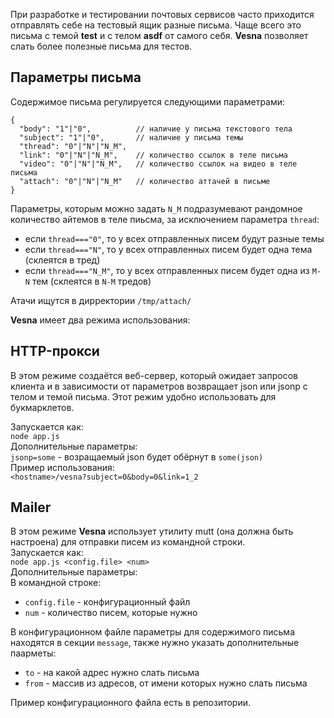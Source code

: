 При разработке и тестировании почтовых сервисов часто приходится отправлять себе на тестовый ящик разные письма. Чаще всего это письма с темой **test** и с телом **asdf** от самого себя. **Vesna** позволяет слать более полезные письма для тестов.

## Параметры письма
Содержимое письма регулируется следующими параметрами:  

    {
      "body": "1"|"0",          // наличие у письма текстового тела
      "subject": "1"|"0",       // наличие у письма темы
      "thread": "0"|"N"|"N_M",
      "link": "0"|"N"|"N_M",    // количество ссылок в теле письма
      "video": "0"|"N"|"N_M",   // количество ссылок на видео в теле письма
      "attach": "0"|"N"|"N_M"   // количество аттачей в письме
    }
 
Параметры, которым можно задать `N_M` подразумевают рандомное количество айтемов в теле пиьсма, за исключением параметра `thread`:

* если `thread==="0"`, то у всех отправленных писем будут разные темы
* если `thread==="N"`, то у всех отправленных писем будет одна тема (склеятся в тред)
* если `thread==="N_M"`, то у всех отправленных писем будет одна из `M-N` тем (склеятся в `N-M` тредов)

Атачи ищутся в дирректории `/tmp/attach/`


**Vesna** имеет два режима использования:
## HTTP-прокси
В этом режиме создаётся веб-сервер, который ожидает запросов клиента и в зависимости от параметров возвращает json или jsonp c телом и темой письма. Этот режим удобно использовать для букмарклетов.

Запускается как:  
`node app.js`  
Дополнительные параметры:  
`jsonp=some` - возращаемый json будет обёрнут в `some(json)`  
Пример использования:  
`<hostname>/vesna?subject=0&body=0&link=1_2`  
## Mailer
В этом режиме **Vesna** использует утилиту mutt (она должна быть настроена) для отправки писем из командной строки.  
Запускается как:  
`node app.js <config.file> <num>`  
Дополнительные параметры:  
В командной строке:

* `config.file` - конфигурационный файл  
* `num` - количество писем, которые нужно

В конфигурационном файле параметры для содержимого письма находятся в секции `message`, также нужно указать дополнительные паарметы:

* `to` - на какой адрес нужно слать письма  
* `from` - массив из адресов, от имени которых нужно слать письма

Пример конфигурационного файла есть в репозитории.
